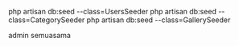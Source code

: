 php artisan db:seed --class=UsersSeeder
php artisan db:seed --class=CategorySeeder
php artisan db:seed --class=GallerySeeder 

admin
semuasama
